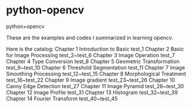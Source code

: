 # python-opencv
python+opencv

These are the examples and codes I summarized in learning opencv.

Here is the catalog:
Chapter 1 Introduction to Basic           test_1
Chapter 2 Basic for Image Processing      test_2~test_6 
Chapter 3 Image Operation                 test_7
Chapter 4 Type Conversion                 test_8
Chapter 5 Geometric Transformation        test_9~test_10
Chapter 6 Threshold Segmentation          test_11
Chapter 7 Image Smoothing Processing      test_12~test_15
Chapter 8 Morphological Treatment         test_16~test_22
Chapter 9 Image gradient                  test_23~test_26
Chapter 10 Canny Edge Detection           test_27
Chapter 11 Image Pyramid                  test_28~test_30
Chapter 12 Image Profile                  test_31
Chapter 13 Histogram                      test_32~test_39
Chapter 14 Fourier Transform              test_40~test_45
